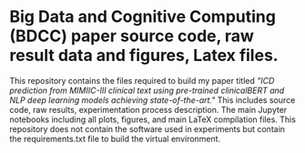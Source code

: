 # Big Data and Cognitive Computing (BDCC) paper source code, raw result data and figures, Latex files.
This repository contains the files required to build my paper titled *"ICD prediction from MIMIIC-III clinical text using pre-trained clinicalBERT and NLP deep learning models achieving state-of-the-art."* 
This includes source code, raw results, experimentation process description. The main Jupyter notebooks including all plots, figures, and main LaTeX compilation files. 
This repository does not contain the software used in experiments but contain the requirements.txt file to build the virtual environment.


